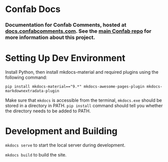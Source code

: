 # Confab Docs

### Documentation for Confab Comments, hosted at [docs.confabcomments.com](https://docs.confabcomments.com). See the [main Confab repo](https://github.com/nextguyover/Confab) for more information about this project.

# Setting Up Dev Environment

Install Python, then install mkdocs-material and required plugins using the following command:

```
pip install mkdocs-material=="9.*" mkdocs-awesome-pages-plugin mkdocs-markdownextradata-plugin
```

Make sure that `mkdocs` is accessible from the terminal, `mkdocs.exe` should be stored in a directory in PATH. `pip install` command should tell you whether the directory needs to be added to PATH.

# Development and Building

`mkdocs serve` to start the local server during development.

`mkdocs build` to build the site.